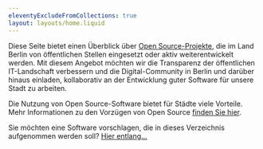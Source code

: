 ```yaml
---
eleventyExcludeFromCollections: true
layout: layouts/home.liquid
---
```


Diese Seite bietet einen Überblick über <a href="https://de.wikipedia.org/wiki/Open_Source" target="_blank" rel="noopener noreferrer">Open Source-Projekte</a>, die im Land Berlin von öffentlichen Stellen eingesetzt oder aktiv weiterentwickelt werden. Mit diesem Angebot möchten wir die Transparenz der öffentlichen IT-Landschaft verbessern und die Digital-Community in Berlin und darüber hinaus einladen, kollaborativ an der Entwicklung guter Software für unsere Stadt zu arbeiten.

Die Nutzung von Open Source-Software bietet für Städte viele Vorteile. Mehr Informationen zu den Vorzügen von Open Source <a href="/informationen/">finden Sie hier</a>.

Sie möchten eine Software vorschlagen, die in dieses Verzeichnis aufgenommen werden soll? <a href="/mitmachen/">Hier entlang...</a>
